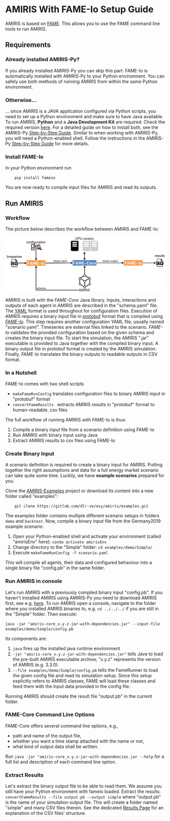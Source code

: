 # AMIRIS With FAME-Io Setup Guide

AMIRIS is based on [FAME](https://gitlab.com/fame-framework/wiki/-/wikis/home).
This allows you to use the FAME command line tools to run AMIRIS.

## Requirements

### Already installed AMIRIS-Py?

If you already installed AMIRIS-Py you can skip this part.
FAME-Io is automatically installed with AMIRIS-Py to your Python environment.
You can safely use both methods of running AMIRIS from within the same Python environment.

### Otherwise...

... since AMIRIS is a *JAVA* application configured via *Python* scripts, you need to set up a Python environment and make sure to have Java available.
To run AMIRIS, **Python** and a **Java Development Kit** are required.
Check the required version [here](../Get-Started.md#requirements).
For a detailed guide on how to install both, see the AMIRIS-Py [Step-by-Step Guide](./StepByStep.md#requirements).
Similar to when working with AMIRIS-Py, you will need a Python-enabled shell.
Follow the instructions in the AMIRIS-Py [Step-by-Step Guide](./StepByStep.md#environment) for more details.

### Install FAME-Io

In your Python environment run

````
    pip install fameio
````

You are now ready to compile input files for AMIRIS and read its outputs.

## Run AMIRIS

### Workflow

The picture below describes the workflow between AMIRIS and FAME-Io:

![FAME-Io Workflow](../uploads/fameio.png)

AMIRIS is built with the _FAME-Core_ Java library.
Inputs, interactions and outputs of each agent in AMIRIS are described in the "schema.yaml" file.
The [YAML](https://yaml.org/) format is used throughout for configuration files.
Execution of AMIRIS requires a binary input file in [protobuf](https://protobuf.dev/overview/) format that is compiled using _[FAME-Io](https://gitlab.com/fame-framework/fame-io)_.
This step requires another configuration YAML file, usually named "scenario.yaml".
Timeseries are external files linked to the scenario.
_FAME-Io_ validates the provided configuration based on the given schema and creates the binary input file.
To start the simulation, the AMIRIS ".jar" executable is provided to Java together with the compiled binary input.
A binary output file in protobuf format is created by the AMIRIS simulation.
Finally, _FAME-Io_ translates the binary outputs to readable outputs in CSV format.

### In a Nutshell

FAME-Io comes with two shell scripts

* `makeFameRunConfig` translates configuration files to binary AMIRIS input in "protobuf" format
* `convertFameResults ` extracts AMIRIS results in "protobuf" format to human-readable .csv files

The full workflow of running AMIRIS with FAME-Io is thus:

1. Compile a binary input file from a scenario definition using FAME-Io
2. Run AMIRIS with binary input using Java
3. Extract AMIRIS results to csv files using FAME-Io

### Create Binary Input

A scenario definition is required to create a binary input for AMIRIS.
Putting together the right assumptions and data for a full energy market scenario can take quite some time.
Luckily, we have **example scenarios** prepared for you.

Clone the [AMIRIS-Examples](https://gitlab.com/dlr-ve/esy/amiris/examples) project or download its content into a new folder called "examples":

```
    git clone https://gitlab.com/dlr-ve/esy/amiris/examples.git
```

The examples folder contains multiple different scenario setups in folders `demo` and `backtest`.
Now, compile a binary input file from the Germany2019 example scenario:

1. Open your Python-enabled shell and activate your environment (called "amirisEnv" here): `conda activate amirisEnv`
2. Change directory to the "Simple" folder: `cd examples/demo/Simple/`
3. Execute `makeFameRunConfig -f scenario.yaml`

This will compile all agents, their data and configured behaviour into a single binary file "config.pb" in the same folder.

### Run AMIRIS in console

Let's run AMIRIS with a previously compiled binary input "config.pb".
If you haven't installed AMIRIS using AMIRIS-Py you need to download AMIRIS first, see e.g. [here](./Precompiled.md).
To run AMIRIS open a console, navigate to the folder where you installed AMIRIS binaries to, e.g. `cd ../../../` if you are still in the "Simple" folder.
Then execute:

```
java -jar "amiris-core_x.y.z-jar-with-dependencies.jar" --input-file examples/demo/Simple/config.pb
```

Its components are:

1. `java` fires up the installed java runtime environment
2. `-jar "amiris-core_x.y.z-jar-with-dependencies.jar"` tells Java to load the pre-built AMIRIS executable archive; "x.y.z" represents the version of AMIRIS (e.g. 3.3.0).
3. `--file examples/demo/Simple/config.pb` tells the FameRunner to load the given config file and read its simulation setup. Since this setup explicitly refers to AMIRIS classes, FAME will load these classes and feed them with the input data provided in the config file.

Running AMIRIS should create the result file "output.pb" in the current folder.

### FAME-Core Command Line Options

FAME-Core offers several command line options, e.g.,

* path and name of the output file, 
* whether you want a time stamp attached with the name or not,
* what kind of output data shall be written.

Run `java -jar "amiris-core_x.y.z-jar-with-dependencies.jar --help` for a full list and description of each command line option.

### Extract Results

Let's extract the binary output file to be able to read them.
We assume you still have your Python environment with fameio loaded.
Extract the results: `convertFameResults --file output.pb --output simple` where "output.pb" is the name of your simulation output file.
This will create a folder named "simple" and many CSV files therein.
See the dedicated [Results Page](./Results.md) for an explanation of the CSV files' structure.
